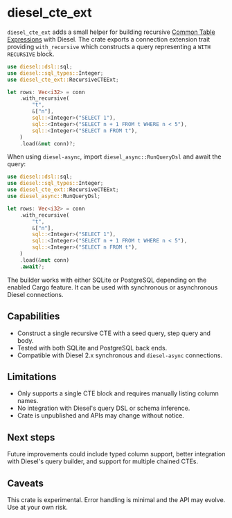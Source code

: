 # diesel_cte_ext

`diesel_cte_ext` adds a small helper for building recursive
[Common Table Expressions](https://www.postgresql.org/docs/current/queries-with.html#QUERIES-WITH-RECURSIVE)
with Diesel. The crate exports a connection extension trait providing
`with_recursive` which constructs a query representing a `WITH RECURSIVE`
block.

```rust
use diesel::dsl::sql;
use diesel::sql_types::Integer;
use diesel_cte_ext::RecursiveCTEExt;

let rows: Vec<i32> = conn
    .with_recursive(
        "t",
        &["n"],
        sql::<Integer>("SELECT 1"),
        sql::<Integer>("SELECT n + 1 FROM t WHERE n < 5"),
        sql::<Integer>("SELECT n FROM t"),
    )
    .load(&mut conn)?;
```

When using `diesel-async`, import `diesel_async::RunQueryDsl` and await the
query:

```rust
use diesel::dsl::sql;
use diesel::sql_types::Integer;
use diesel_cte_ext::RecursiveCTEExt;
use diesel_async::RunQueryDsl;

let rows: Vec<i32> = conn
    .with_recursive(
        "t",
        &["n"],
        sql::<Integer>("SELECT 1"),
        sql::<Integer>("SELECT n + 1 FROM t WHERE n < 5"),
        sql::<Integer>("SELECT n FROM t"),
    )
    .load(&mut conn)
    .await?;
```

The builder works with either SQLite or PostgreSQL depending on the enabled
Cargo feature. It can be used with synchronous or asynchronous Diesel
connections.

## Capabilities

- Construct a single recursive CTE with a seed query, step query and body.
- Tested with both SQLite and PostgreSQL back ends.
- Compatible with Diesel 2.x synchronous and `diesel-async` connections.

## Limitations

- Only supports a single CTE block and requires manually listing column names.
- No integration with Diesel's query DSL or schema inference.
- Crate is unpublished and APIs may change without notice.

## Next steps

Future improvements could include typed column support, better integration with
Diesel's query builder, and support for multiple chained CTEs.

## Caveats

This crate is experimental. Error handling is minimal and the API may evolve.
Use at your own risk.
